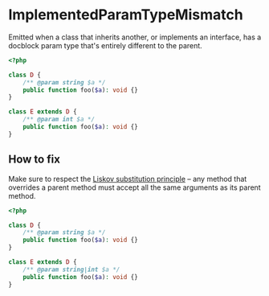 # ImplementedParamTypeMismatch

Emitted when a class that inherits another, or implements an interface, has a docblock param type that's entirely different to the parent.

```php
<?php

class D {
    /** @param string $a */
    public function foo($a): void {}
}

class E extends D {
    /** @param int $a */
    public function foo($a): void {}
}
```

## How to fix

Make sure to respect the [Liskov substitution principle](https://en.wikipedia.org/wiki/Liskov_substitution_principle) – any method that overrides a parent method must accept all the same arguments as its parent method.

```php
<?php

class D {
    /** @param string $a */
    public function foo($a): void {}
}

class E extends D {
    /** @param string|int $a */
    public function foo($a): void {}
}
```
